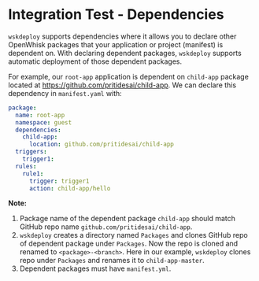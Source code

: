 # Integration Test - Dependencies

`wskdeploy` supports dependencies where it allows you to declare other OpenWhisk
packages that your application or project (manifest) is dependent on. With declaring
dependent packages, `wskdeploy` supports automatic deployment of those dependent
packages.

For example, our `root-app` application is dependent on `child-app` package located
at https://github.com/pritidesai/child-app.
We can declare this dependency in `manifest.yaml` with:

```yaml
package:
  name: root-app
  namespace: guest
  dependencies:
    child-app:
      location: github.com/pritidesai/child-app
  triggers:
    trigger1:
  rules:
    rule1:
      trigger: trigger1
      action: child-app/hello
```

**Note:**

1. Package name of the dependent package `child-app` should match GitHub repo
name `github.com/pritidesai/child-app`.
2. `wskdeploy` creates a directory named `Packages` and clones GitHub repo of
dependent package under `Packages`. Now the repo is cloned and renamed to
`<package>-<branch>`. Here in our example, `wskdeploy` clones repo under
`Packages` and renames it to `child-app-master`.
3. Dependent packages must have `manifest.yml`.
